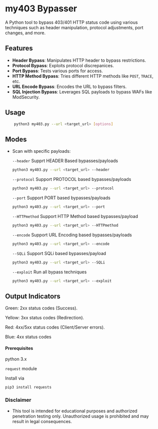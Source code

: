 # my403 Bypasser

A Python tool to bypass 403/401 HTTP status code using various techniques such as header manipulation, protocol adjustments, port changes, and more.

## Features 
- **Header Bypass**: Manipulates HTTP header to bypass restrictions.
- **Protocol Bypass**: Exploits protocol discrepanices.
- **Port Bypass**: Tests various ports for access.
- **HTTP Method Bypass**: Tries different HTTP methods like `POST`, `TRACE`, etc.
- **URL Encode Bypass**: Encodes the URL to bypass filters.
- **SQL Injection Bypass**: Leverages SQL payloads to bypass WAFs like ModSecurity. 

## Usage

```bash
    python3 my403.py --url <target_url> [options]
```

## Modes

- Scan with specific payloads: 

    `--header` Supprt HEADER Based bypasses/payloads
    ```bash
    python3 my403.py --url <target_url> --header
    ```

    `--protocol` Support PROTOCOL based bypasses/payloads
    ```bash
    python3 my403.py --url <target_url> --protocol
    ```

    `--port` Support PORT based bypasses/payloads
    ```bash
    python3 my403.py --url <target_url> --port
    ```

    `--HTTPmethod` Support HTTP Method based bypasses/payload
    ```bash
    python3 my403.py --url <target_url> --HTTPmethod
    ```

    `--encode` Support URL Encoding based bypasses/payloads
    ```bash
    python3 my403.py --url <target_url> --encode
    ```

    `--SQLi` Support SQLi based bypasses/payload
    ```bash
    python3 my403.py --url <target_url> --SQLi
    ```

    `--exploit` Run all bypass techniques 
    ```bash
    python3 my403.py --url <target_url> --exploit
    ```


## Output Indicators
Green: 2xx status codes (Success).

Yellow: 3xx status codes (Redirection).

Red: 4xx/5xx status codes (Client/Server errors).

Blue: 4xx status codes


#### Prerequisites 

python 3.x

`request` module

Install via
```bash
pip3 install requests
```


### Disclaimer

- This tool is intended for educational purposes and authorized penetration testing only. Unauthorized usage is prohibited and may result in legal consequences.
